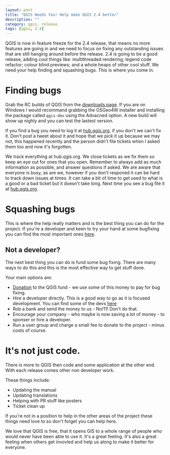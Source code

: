 ```yaml
---
layout: post
title: "QGIS Needs You! Help make QGIS 2.4 better"
description: ""
category: qgis, release
tags: [qgis, 2.4]
---
```


QGIS is now in feature freeze for the 2.4 release, that means no more features are going in and we need to focus on fixing any outstanding issues that are still hanging around before the release.   2.4 is going to be a good release, adding cool things like: multithreaded rendering; legend code refactor; colour blind previews; and a whole heaps of other cool stuff.  We need your help finding and squashing bugs. This is where you come in.

# Finding bugs

Grab the RC builds of QGIS from the [downloads page](http://qgis.org/en/site/getinvolved/development/index.html#location-of-prereleases-nightly-builds).  If you are on Windows I would recommand grabbing the OSGeo4W installer and installing the package called `qgis-dev` using the Advacned option.  A new build will show up nighly and you can test the lastest version.

If you find a bug you need to log it at [hub.qgis.org](hub.qgis.org), if you don't we can't fix it.  Don't post a tweet about it and hope that we pick it up because we may not, this happened recently and the person didn't file tickets when I asked them too and now it's forgotten. 

We track everything at hub.qgis.org. We close tickets as we fix them so keep an eye out for ones that you open. Remember to always add as much information as possible, and answer questions if asked.  We are aware that everyone is busy, as are we, however if you don't responed it can be hard to track down issues at times. It can take a bit of time to get used to what is a good or a bad ticket but it doesn't take long.  Next time you see a bug file it at [hub.qgis.org](hub.qgis.org).

# Squashing bugs

This is where the help really matters and is the best thing you can do for the project. If you're a developer and keen to try your hand at some bugfixing you can find the most important ones [here](http://hub.qgis.org/projects/quantum-gis/issues?query_id=47).

## Not a developer?

The next best thing you can do is fund some bug fixing.  There are many ways to do this and this is the most effective way to get stuff done. 

Your main options are:

- [Donation](http://qgis.org/en/site/getinvolved/donations.html) to the QGIS fund - we use some of this money to pay for bug fixing.
- Hire a developer directly.  This is a good way to go as it is focused development. You can find some of the devs [here](https://github.com/qgis/QGIS/graphs/contributors)
- Rob a bank and send the money to us - No!11! Don't do that. 
- Encourage your company - who maybe is now saving a lot of money - to sponser or hire a developer.
- Run a user group and charge a small fee to donate to the project - minus costs of course.

# It's not just code.

There is more to QGIS then code and some application at the other end. With each release comes other non developer work.

These things include:

- Updating the manual
- Updating translations
- Helping with PR stuff like posters
- Ticket clean up

If you're not in a position to help in the other areas of the project these things need love to so don't forget you can help here.

We love that QGIS is free, that it opens GIS to a whole range of people who would never have been able to use it. It's a great feeling.  It's also a great feeling when others get invovled and help us along to make it better for everyone.
